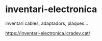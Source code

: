# inventari-electronica

inventari cables, adaptadors, plaques...

https://inventari-electronica.icradev.cat/
